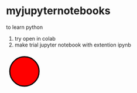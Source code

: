 # myjupyternotebooks
to learn python

1. try open in colab
1. make trial jupyter notebook with extention ipynb

![svg image](data:image/svg+xml,%3Csvg%20xmlns%3D%22http%3A//www.w3.org/2000/svg%22%20width%3D%22100%22%20height%3D%22100%22%20viewBox%3D%220%200%20100%20100%22%3E%3Ccircle%20cx%3D%2250%22%20cy%3D%2250%22%20r%3D%2240%22%20stroke%3D%22black%22%20stroke-width%3D%223%22%20fill%3D%22red%22%20/%3E%3C/svg%3E%0A)
